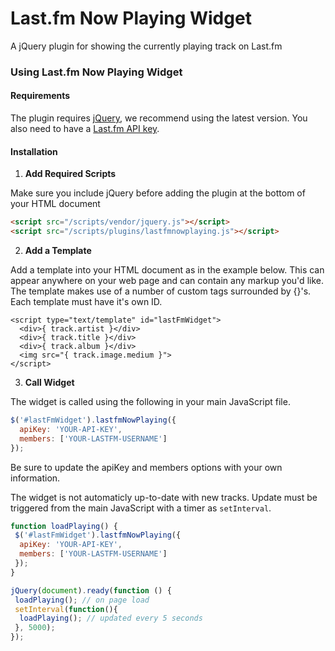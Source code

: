 # Last.fm Now Playing Widget

A jQuery plugin for showing the currently playing track on Last.fm

### Using Last.fm Now Playing Widget

#### Requirements

The plugin requires [jQuery](http://jquery.com/download/), we recommend using the latest version. You also need to have a [Last.fm API key](http://www.last.fm/api/account/create).

#### Installation

1. **Add Required Scripts**

  Make sure you include jQuery before adding the plugin at the bottom of your HTML document

  ```html
  <script src="/scripts/vendor/jquery.js"></script>
  <script src="/scripts/plugins/lastfmnowplaying.js"></script>
  ```

2. **Add a Template**

  Add a template into your HTML document as in the example below. This can appear anywhere on your web page and can contain any markup you'd like. The template makes use of a number of custom tags surrounded by {}'s. Each template must have it's own ID.

  ````
  <script type="text/template" id="lastFmWidget">
  	<div>{ track.artist }</div>
  	<div>{ track.title }</div>
  	<div>{ track.album }</div>
  	<img src="{ track.image.medium }">
  </script>
  ````

3. **Call Widget**

  The widget is called using the following in your main JavaScript file.

  ```javascript
  $('#lastFmWidget').lastfmNowPlaying({
  	apiKey: 'YOUR-API-KEY',
  	members: ['YOUR-LASTFM-USERNAME']
  });
  ```
  Be sure to update the apiKey and members options with your own information.
  
  The widget is not automaticly up-to-date with new tracks. Update must be triggered from the main JavaScript with a timer as `setInterval`.  
  
  ```javascript
  function loadPlaying() {
   $('#lastFmWidget').lastfmNowPlaying({
    apiKey: 'YOUR-API-KEY',
    members: ['YOUR-LASTFM-USERNAME']
   });
  }
  
  jQuery(document).ready(function () {
   loadPlaying(); // on page load
   setInterval(function(){
    loadPlaying(); // updated every 5 seconds
   }, 5000);
  });
  ```